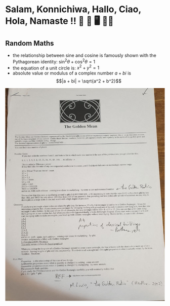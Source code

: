 # Salam, Konnichiwa, Hallo, Ciao, Hola, Namaste !! 🐉 🦘 🖥️ 👨‍🎨

## Random Maths

- the relationship between sine and cosine is famously shown with the Pythagorean identity: $\sin^2\theta + \cos^2\theta = 1$
- the equation of a unit circle is: $x^2 + y^2 = 1$
- absolute value or modulus of a complex number $a + bi$ is $$|a + bi| = \sqrt{a^2 + b^2}$$ 

![Golden Mean](images/golden-mean.jpg)

